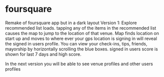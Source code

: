 foursquare
==========
Remake of foursquare app but in a dark layout
Version 1:
Explore recommended list loads. tapping any of the items in the recommended list causes the map to jump to the location of that venue.
Map finds location on start up and moves to where ever your gps location is
signing in will reveal the signed in users profile. 
You can view your check-ins, tips, friends, mayorship by horizontally scrolling the blue boxes.
signed in users score is shown for last 7 days and high score.

In the next version you will be able to see venue profiles and other users profiles
